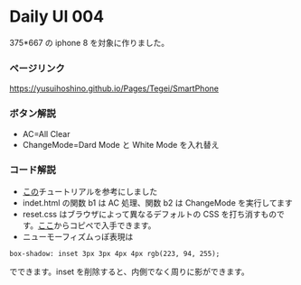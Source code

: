 # Daily UI 004

375\*667 の iphone 8 を対象に作りました。

### ページリンク

https://yusuihoshino.github.io/Pages/Tegei/SmartPhone

### ボタン解説

- AC=All Clear
- ChangeMode=Dard Mode と White Mode を入れ替え

### コード解説

- [この](https://techacademy.jp/magazine/21139)チュートリアルを参考にしました
- indet.html の関数 b1 は AC 処理、関数 b2 は ChangeMode を実行してます
- reset.css はブラウザによって異なるデフォルトの CSS を打ち消すものです。[ここ](http://html5doctor.com/html-5-reset-stylesheet/)からコピペで入手できます。
- ニューモーフィズムっぽ表現は

```
box-shadow: inset 3px 3px 4px 4px rgb(223, 94, 255);
```

でできます。inset を削除すると、内側でなく周りに影ができます。
